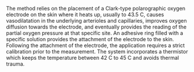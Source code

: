 The method relies on the placement of a Clark-type polarographic oxygen electrode on the skin where it heats up, usually to 43.5 C, causes vasodilatation in the underlying arterioles and capillaries, improves oxygen diffusion towards the electrode, and eventually provides the reading of the partial oxygen pressure at that specific site. An adhesive ring filled with a specific solution provides the attachment of the electrode to the skin. Following the attachment of the electrode, the application requires a strict calibration prior to the measurement. The system incorporates a thermistor which keeps the temperature between 42 C to 45 C and avoids thermal trauma.